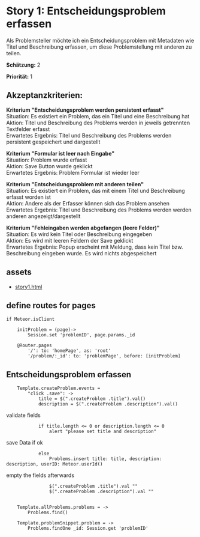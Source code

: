 # Story 1: Entscheidungsproblem erfassen

Als Problemsteller möchte ich ein Entscheidungsproblem mit Metadaten wie Titel und Beschreibung erfassen, um diese Problemstellung mit
anderen zu teilen.

**Schätzung:** 2

**Priorität:** 1


## Akzeptanzkriterien:

**Kriterium "Entscheidungsproblem werden persistent erfasst"**<br>
Situation: Es existiert ein Problem, das ein Titel und eine Beschreibung hat<br>
Aktion: Titel und Beschreibung des Problems werden in jeweils getrennten Textfelder erfasst<br>
Erwartetes Ergebnis: Titel und Beschreibung des Problems werden persistent gespeichert und dargestellt

**Kriterium  "Formular ist leer nach Eingabe"**<br>
Situation: Problem wurde erfasst<br>
Aktion: Save Button wurde geklickt<br>
Erwartetes Ergebnis: Problem Formular ist wieder leer<br>

**Kriterium  "Entscheidungsproblem mit anderen teilen"**<br>
Situation: Es existiert ein Problem, das mit einem Titel und Beschreibung erfasst worden ist<br>
Aktion: Andere als der Erfasser können sich das Problem ansehen<br>
Erwartetes Ergebnis: Titel und Beschreibung des Problems werden werden anderen angezeigt/dargestellt<br>

**Kriterium  "Fehleingaben werden abgefangen (leere Felder)"**<br>
Situation: Es wird kein Titel oder Beschreibung eingegeben<br>
Aktion: Es wird mit leeren Feldern der Save geklickt<br>
Erwartetes Ergebnis: Popup erscheint mit Meldung, dass kein Titel bzw. Beschreibung eingeben wurde. Es wird nichts abgespeichert<br>

## assets
- [story1.html](story1.html)


## define routes for pages

	if Meteor.isClient
	
		initProblem = (page)->
			Session.set 'problemID', page.params._id

		@Router.pages
			'/': to: 'homePage', as: 'root'
			'/problem/:_id': to: 'problemPage', before: [initProblem]




## Entscheidungsproblem erfassen

		Template.createProblem.events = 
			"click .save": ->
				title = $(".createProblem .title").val()
				description = $(".createProblem .description").val()

validate fields

				if title.length <= 0 or description.length <= 0
					alert "please set title and description"

save Data if ok

				else 
					Problems.insert title: title, description: description, userID: Meteor.userId()

empty the fields afterwards
				
					$(".createProblem .title").val ""
					$(".createProblem .description").val ""


		Template.allProblems.problems = ->
			Problems.find()

		Template.problemSnippet.problem = ->
			Problems.findOne _id: Session.get 'problemID'


